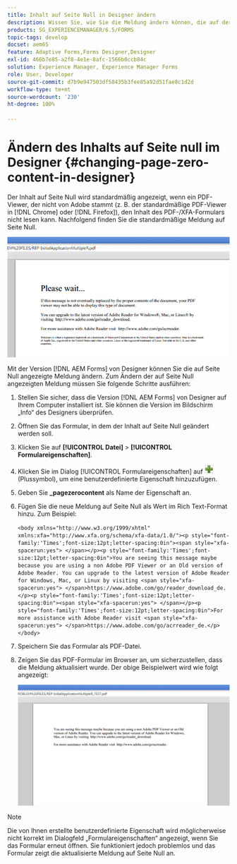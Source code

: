 ```yaml
---
title: Inhalt auf Seite Null in Designer ändern
description: Wissen Sie, wie Sie die Meldung ändern können, die auf der Seite Null einer XFA-PDF-Datei angezeigt wird, wenn diese in einem PDF-Viewer angezeigt wird, der nicht von Adobe stammt?
products: SG_EXPERIENCEMANAGER/6.5/FORMS
topic-tags: develop
docset: aem65
feature: Adaptive Forms,Forms Designer,Designer
exl-id: 466b7e85-a2f8-4e1e-8afc-1566b0ccb84c
solution: Experience Manager, Experience Manager Forms
role: User, Developer
source-git-commit: d7b9e947503df58435b3fee85a92d51fae8c1d2d
workflow-type: tm+mt
source-wordcount: '230'
ht-degree: 100%

---
```


# Ändern des Inhalts auf Seite null im Designer {#changing-page-zero-content-in-designer}

Der Inhalt auf Seite Null wird standardmäßig angezeigt, wenn ein PDF-Viewer, der nicht von Adobe stammt (z. B. der standardmäßige PDF-Viewer in [!DNL Chrome] oder [!DNL Firefox]), den Inhalt des PDF-/XFA-Formulars nicht lesen kann. Nachfolgend finden Sie die standardmäßige Meldung auf Seite Null.

![defaultpage0message](assets/defaultpage0message.png)

Mit der Version [!DNL AEM Forms] von Designer können Sie die auf Seite Null angezeigte Meldung ändern. Zum Ändern der auf Seite Null angezeigten Meldung müssen Sie folgende Schritte ausführen:

1. Stellen Sie sicher, dass die Version [!DNL AEM Forms] von Designer auf Ihrem Computer installiert ist. Sie können die Version im Bildschirm „Info“ des Designers überprüfen.

1. Öffnen Sie das Formular, in dem der Inhalt auf Seite Null geändert werden soll.

1. Klicken Sie auf **[!UICONTROL Datei]** > **[!UICONTROL Formulareigenschaften]**.

1. Klicken Sie im Dialog [!UICONTROL Formulareigenschaften] auf ![plus](assets/plus.png) (Plussymbol), um eine benutzerdefinierte Eigenschaft hinzuzufügen.

1. Geben Sie **_pagezerocontent** als Name der Eigenschaft an.
1. Fügen Sie die neue Meldung auf Seite Null als Wert im Rich Text-Format hinzu. Zum Beispiel:


   `<body xmlns="http://www.w3.org/1999/xhtml" xmlns:xfa="http://www.xfa.org/schema/xfa-data/1.0/"><p style="font-family:'Times';font-size:12pt;letter-spacing:0in"><span style="xfa-spacerun:yes"> </span></p><p style="font-family:'Times';font-size:12pt;letter-spacing:0in">You are seeing this message maybe because you are using a non Adobe PDF Viewer or an Old version of Adobe Reader. You can upgrade to the latest version of Adobe Reader for Windows, Mac, or Linux by visiting <span style="xfa-spacerun:yes"> </span>https://www.adobe.com/go/reader_download_de.</p><p style="font-family:'Times';font-size:12pt;letter-spacing:0in"><span style="xfa-spacerun:yes"> </span></p><p style="font-family:'Times';font-size:12pt;letter-spacing:0in">For more assistance with Adobe Reader visit <span style="xfa-spacerun:yes"> </span>https://www.adobe.com/go/acrreader_de.</p></body>`

1. Speichern Sie das Formular als PDF-Datei.

1. Zeigen Sie das PDF-Formular im Browser an, um sicherzustellen, dass die Meldung aktualisiert wurde. Der obige Beispielwert wird wie folgt angezeigt:

   ![changedmessage](assets/changedmessage.png)

>[!NOTE]
>
>Die von Ihnen erstellte benutzerdefinierte Eigenschaft wird möglicherweise nicht korrekt im Dialogfeld „Formulareigenschaften“ angezeigt, wenn Sie das Formular erneut öffnen. Sie funktioniert jedoch problemlos und das Formular zeigt die aktualisierte Meldung auf Seite Null an.
